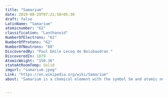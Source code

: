 ```yaml
---
title: "Samarium"
date: 2019-08-29T07:21:58+05:30
draft: false
LatinName: "Samarium"
atomicnumber: "62"
classification: "Lanthanoid"
NumberOfElectrons: "62"
NumberOfProtons: "62"
NumberOfNeutrons: "88" 
DiscoveredBy: "Paul Emile Lecoq de Boisbaudran " 
DiscoveredIn: 1879
AtomicWeight: "150.36"
stateAtRoomTemp: Solid
imgurl: "samarium.jpeg"
Link: "https://en.wikipedia.org/wiki/Samarium"
about: "Samarium is a chemical element with the symbol Sm and atomic number 62. It is a moderately hard silvery metal that slowly oxidizes in air. Being a typical member of the lanthanide series, samarium usually assumes the oxidation state +3. Compounds of samarium(II) are also known, most notably the monoxide SmO, monochalcogenides SmS, SmSe and SmTe, as well as samarium(II) iodide. The last compound is a common reducing agent in chemical synthesis. Samarium has no significant biological role but is only slightly toxic."


---
```


